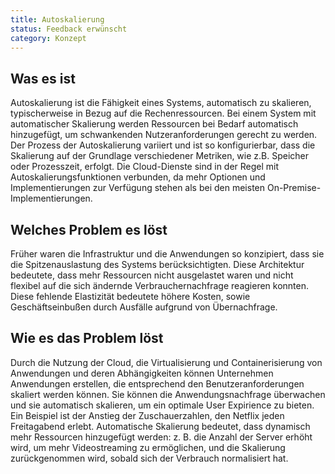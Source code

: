 ```yaml
---
title: Autoskalierung
status: Feedback erwünscht
category: Konzept
---
```


## Was es ist

Autoskalierung ist die Fähigkeit eines Systems, automatisch zu skalieren, typischerweise in Bezug auf die Rechenressourcen.
Bei einem System mit automatischer Skalierung werden Ressourcen bei Bedarf automatisch hinzugefügt, um schwankenden Nutzeranforderungen gerecht zu werden. 
Der Prozess der Autoskalierung variiert und ist so konfigurierbar, dass die Skalierung auf der Grundlage verschiedener Metriken, wie z.B. Speicher oder Prozesszeit, erfolgt.
Die Cloud-Dienste sind in der Regel mit Autoskalierungsfunktionen verbunden, da mehr Optionen und Implementierungen zur Verfügung stehen als bei den meisten On-Premise-Implementierungen.

## Welches Problem es löst

Früher waren die Infrastruktur und die Anwendungen so konzipiert, dass sie die Spitzenauslastung des Systems berücksichtigten.
Diese Architektur bedeutete, dass mehr Ressourcen nicht ausgelastet waren und nicht flexibel auf die sich ändernde Verbrauchernachfrage reagieren konnten.
Diese fehlende Elastizität bedeutete höhere Kosten, sowie Geschäftseinbußen durch Ausfälle aufgrund von Übernachfrage. 

## Wie es das Problem löst

Durch die Nutzung der Cloud, die Virtualisierung und Containerisierung von Anwendungen und deren Abhängigkeiten können Unternehmen Anwendungen erstellen, die entsprechend den Benutzeranforderungen skaliert werden können.
Sie können die Anwendungsnachfrage überwachen und sie automatisch skalieren, um ein optimale User Expirience zu bieten.
Ein Beispiel ist der Anstieg der Zuschauerzahlen, den Netflix jeden Freitagabend erlebt.
Automatische Skalierung bedeutet, dass dynamisch mehr Ressourcen hinzugefügt werden: z. B. die Anzahl der Server erhöht wird, um mehr Videostreaming zu ermöglichen, und die Skalierung zurückgenommen wird, sobald sich der Verbrauch normalisiert hat.